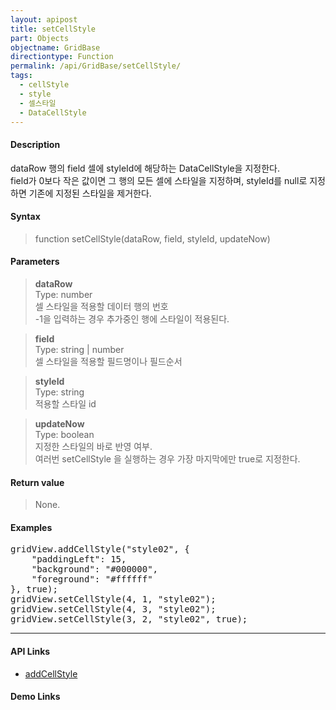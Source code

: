 ```yaml
---
layout: apipost
title: setCellStyle
part: Objects
objectname: GridBase
directiontype: Function
permalink: /api/GridBase/setCellStyle/
tags:
  - cellStyle
  - style
  - 셀스타일
  - DataCellStyle
---
```



#### Description

 dataRow 행의 field 셀에 styleId에 해당하는 DataCellStyle을 지정한다.   
 field가 0보다 작은 값이면 그 행의 모든 셀에 스타일을 지정하며, styleId를 null로 지정하면 기존에 지정된 스타일을 제거한다.  

#### Syntax

> function setCellStyle(dataRow, field, styleId, updateNow)

#### Parameters

> **dataRow**  
> Type: number  
> 셀 스타일을 적용할 데이터 행의 번호  
> -1을 입력하는 경우 추가중인 행에 스타일이 적용된다.

> **field**  
> Type: string \| number  
> 셀 스타일을 적용할 필드명이나 필드순서  

> **styleId**  
> Type: string  
> 적용할 스타일 id  

> **updateNow**  
> Type: boolean  
> 지정한 스타일의 바로 반영 여부.   
> 여러번 setCellStyle 을 실행하는 경우 가장 마지막에만 true로 지정한다.  

#### Return value

> None.

#### Examples 

<pre class="prettyprint">
gridView.addCellStyle("style02", {
    "paddingLeft": 15,
    "background": "#000000",
    "foreground": "#ffffff"
}, true);
gridView.setCellStyle(4, 1, "style02");
gridView.setCellStyle(4, 3, "style02");
gridView.setCellStyle(3, 2, "style02", true);
</pre>

---

#### API Links

* [addCellStyle](/api/GridBase/addCellStyle)

#### Demo Links
